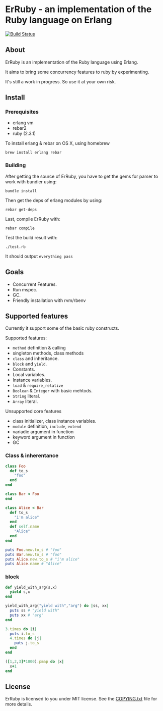 # ErRuby - an implementation of the Ruby language on Erlang
[![Build Status](https://travis-ci.org/johnlinvc/erruby.svg?branch=develop)](https://travis-ci.org/johnlinvc/erruby)
## About

ErRuby is an implementation of the Ruby language using Erlang.

It aims to bring some concurrency features to ruby by experimenting.

It's still a work in progress. So use it at your own risk.

## Install

### Prerequisites
 
- erlang vm
- rebar2
- ruby (2.3.1)

To install erlang & rebar on OS X, using homebrew

	brew install erlang rebar

### Building

After getting the source of ErRuby, you have to get the gems for parser to work with bundler using:
	
	bundle install
	
 
Then get the deps of erlang modules by using:

	rebar get-deps
	
Last, compile ErRuby with:

	rebar compile
	
	
Test the build result with:

	./test.rb
	
It should output `everything pass`


## Goals

- Concurrent Features.
- Run mspec.
- GC.
- Friendly installation with rvm/rbenv

## Supported features

Currently it support some of the basic ruby constructs.

Supported features:

- `method` definition & calling
- singleton methods, class methods
- `class` and inheritance.
- `block` and `yield`.
- Constants.
- Local variables.
- Instance variables.
- `load` & `require_relative`
- `Boolean` & `Integer` with basic mehtods.
- `String` literal.
- `Array` literal.

Unsupported core features

- class initializer, class instance variables.
- `module` definition, `include`, `extend`
- variadic argument in function
- keyword argument in function
- GC

### Class & inherentance
```ruby
class Foo
  def to_s
    "foo"
  end
end

class Bar < Foo
end

class Alice < Bar
  def to_s
    "i'm alice"
  end
  def self.name
    "Alice"
  end
end

puts Foo.new.to_s # "foo"
puts Bar.new.to_s # "foo"
puts Alice.new.to_s # "i'm alice"
puts Alice.name # "Alice"
```

### block
```ruby
def yield_with_arg(s,x)
  yield s,x
end

yield_with_arg("yield with","arg") do |ss, xx|
  puts ss # "yield with"
  puts xx # "arg"
end

3.times do |i|
  puts i.to_s
  4.times do |j|
    puts j.to_s
  end
end

([1,2,3]*1000).pmap do |x|
  x+1
end


```


## License

ErRuby is licensed to you under MIT license. See the [COPYING.txt](COPYING.txt) file for more details.
